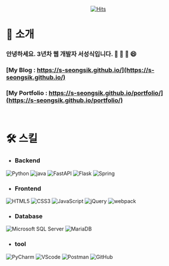 <div align=center>

[![Hits](https://hits.seeyoufarm.com/api/count/incr/badge.svg?url=https%3A%2F%2Fgithub.com%2Fs-seongsik&count_bg=%2379C83D&title_bg=%23555555&icon=&icon_color=%23E7E7E7&title=hits&edge_flat=false)](https://hits.seeyoufarm.com)          

</div>

# 🤔 소개

### 안녕하세요. 3년차 웹  개발자 서성식입니다. 💬 👋 🌱 😄
### [My Blog : https://s-seongsik.github.io/](https://s-seongsik.github.io/)
### [My Portfolio : https://s-seongsik.github.io/portfolio/](https://s-seongsik.github.io/portfolio/)

<br>

# 🛠 스킬
* ### **Backend**
<p>
  <img alt="Python" src ="https://img.shields.io/badge/Python-F37626.svg?&style=for-the-badge&logo=Python&logoColor=white"/>
  <img alt="java" src ="https://img.shields.io/badge/Java-007396.svg?&style=for-the-badge&logo=java&logoColor=white"/>
  <img alt="FastAPI" src ="https://img.shields.io/badge/FastAPI-009688.svg?&style=for-the-badge&logo=FastAPI&logoColor=white"/>
  <img alt="Flask" src ="https://img.shields.io/badge/Flask-000000.svg?&style=for-the-badge&logo=Flask&logoColor=white"/>
  <img alt="Spring" src ="https://img.shields.io/badge/Spring-6DB33F.svg?&style=for-the-badge&logo=Spring&logoColor=white"/>
</p>

* ### **Frontend**
<p>
  <img alt="HTML5" src="http://img.shields.io/badge/-HTML5-DD4B25?style=for-the-badge&logo=HTML5&logoColor=white"/>
  <img alt="CSS3" src="http://img.shields.io/badge/-CSS3-1572B6?style=for-the-badge&logo=CSS3&logoColor=white"/>
  <img alt="JavaScript" src="http://img.shields.io/badge/-JavaScript-F7DF1E?style=for-the-badge&logo=JavaScript&logoColor=black"/>
  <img alt="jQuery" src="http://img.shields.io/badge/-jQuery-0769AD?style=for-the-badge&logo=jQuery&logoColor=white"/>
  <img alt="webpack" src="http://img.shields.io/badge/-webpack-0769AD?style=for-the-badge&logo=webpack&logoColor=white"/>
</p>

* ### **Database**
<p>
  <img alt="Microsoft SQL Server" src="http://img.shields.io/badge/-mssql-CC2927?style=for-the-badge&logo=Microsoft SQL Server&logoColor=white"/>
  <img alt="MariaDB" src="http://img.shields.io/badge/-MariaDB-003545?style=for-the-badge&logo=MariaDB&logoColor=white"/>
</p>

* ### **tool**
<p>
  <img alt="PyCharm" src="http://img.shields.io/badge/-PyCharm-1DA456?style=for-the-badge&logo=PyCharm&logoColor=white"/>
  <img alt="VScode" src="http://img.shields.io/badge/-VScode-007ACC?style=for-the-badge&logo=Visual Studio Code&logoColor=white"/>
  <img alt="Postman" src="http://img.shields.io/badge/-Postman-FF6C37?style=for-the-badge&logo=Postman&logoColor=white"/>
  <img alt="GitHub" src="http://img.shields.io/badge/-GitHub-181717?style=for-the-badge&logo=GitHub&logoColor=white"/>
</p>

<!--
**s-seongsik/s-seongsik** is a ✨ _special_ ✨ repository because its `README.md` (this file) appears on your GitHub profile.

Here are some ideas to get you started:

- 🔭 I’m currently working on ...B
- 🤔 I’m looking for help with ...
- 💬 Ask me about ...
- 📫 How to reach me: ...
- 😄 Pronouns: ...
- ⚡ Fun fact: ...
-->
